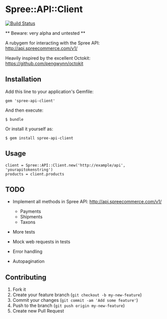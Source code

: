 # Spree::API::Client

[![Build Status](https://secure.travis-ci.org/andrew/spree-api-client.png)](https://travis-ci.org/andrew/spree-api-client)

** Beware: very alpha and untested **

A rubygem for interacting with the Spree API: http://api.spreecommerce.com/v1/

Heavily inspired by the excellent Octokit: https://github.com/pengwynn/octokit

## Installation

Add this line to your application's Gemfile:

    gem 'spree-api-client'

And then execute:

    $ bundle

Or install it yourself as:

    $ gem install spree-api-client

## Usage

    client = Spree::API::Client.new('http://example/api', 'yourapitokenstring')
    products = client.products

## TODO

* Implement all methods in Spree API: http://api.spreecommerce.com/v1/
  * Payments
  * Shipments
  * Taxons

* More tests
* Mock web requests in tests
* Error handling
* Autopagination

## Contributing

1. Fork it
2. Create your feature branch (`git checkout -b my-new-feature`)
3. Commit your changes (`git commit -am 'Add some feature'`)
4. Push to the branch (`git push origin my-new-feature`)
5. Create new Pull Request
